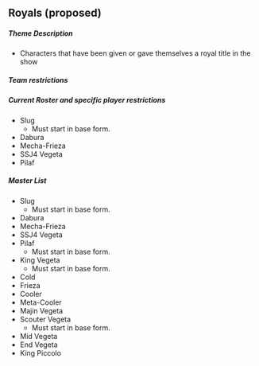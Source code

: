 ## Royals (proposed)

##### Theme Description
- Characters that have been given or gave themselves a royal title in the show

##### Team restrictions

##### Current Roster and specific player restrictions

- Slug
    - Must start in base form.
- Dabura
- Mecha-Frieza
- SSJ4 Vegeta
- Pilaf

##### Master List
- Slug
    - Must start in base form.
- Dabura
- Mecha-Frieza
- SSJ4 Vegeta
- Pilaf
    - Must start in base form.
- King Vegeta
    - Must start in base form.
- Cold
- Frieza
- Cooler
- Meta-Cooler
- Majin Vegeta
- Scouter Vegeta
    - Must start in base form.
- Mid Vegeta
- End Vegeta
- King Piccolo